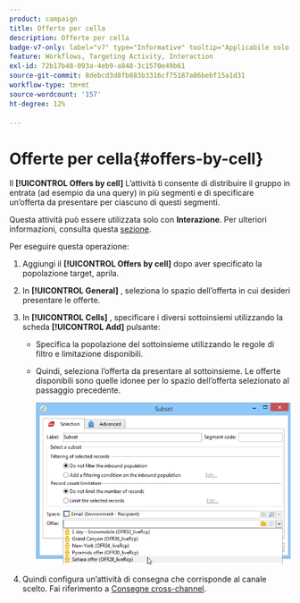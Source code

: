 ```yaml
---
product: campaign
title: Offerte per cella
description: Offerte per cella
badge-v7-only: label="v7" type="Informative" tooltip="Applicabile solo a Campaign Classic v7"
feature: Workflows, Targeting Activity, Interaction
exl-id: 72b17b48-093a-4eb9-a848-3c1570e49b61
source-git-commit: 8debcd3d8fb883b3316cf75187a86bebf15a1d31
workflow-type: tm+mt
source-wordcount: '157'
ht-degree: 12%

---
```


# Offerte per cella{#offers-by-cell}



Il **[!UICONTROL Offers by cell]** L’attività ti consente di distribuire il gruppo in entrata (ad esempio da una query) in più segmenti e di specificare un’offerta da presentare per ciascuno di questi segmenti.

Questa attività può essere utilizzata solo con **Interazione**. Per ulteriori informazioni, consulta questa [sezione](../../interaction/using/about-outbound-channels.md).

Per eseguire questa operazione:

1. Aggiungi il **[!UICONTROL Offers by cell]** dopo aver specificato la popolazione target, aprila.
1. In **[!UICONTROL General]** , seleziona lo spazio dell’offerta in cui desideri presentare le offerte.
1. In **[!UICONTROL Cells]** , specificare i diversi sottoinsiemi utilizzando la scheda **[!UICONTROL Add]** pulsante:

   * Specifica la popolazione del sottoinsieme utilizzando le regole di filtro e limitazione disponibili.
   * Quindi, seleziona l’offerta da presentare al sottoinsieme. Le offerte disponibili sono quelle idonee per lo spazio dell’offerta selezionato al passaggio precedente.

     ![](assets/int_offer_per_cell1.png)

1. Quindi configura un’attività di consegna che corrisponde al canale scelto. Fai riferimento a [Consegne cross-channel](cross-channel-deliveries.md).
